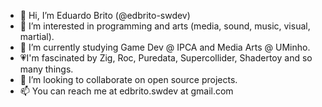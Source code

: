 - 👋 Hi, I’m Eduardo Brito (@edbrito-swdev)
- 👀 I’m interested in programming and arts (media, sound, music, visual, martial).
- 🌱 I’m currently studying Game Dev @ IPCA and Media Arts @ UMinho.
- 💗I'm fascinated by Zig, Roc, Puredata, Supercollider, Shadertoy and so many things.
- 💞️ I’m looking to collaborate on open source projects.
- 📫 You can reach me at edbrito.swdev at gmail.com

<!---
edbrito-swdev/edbrito-swdev is a ✨ special ✨ repository because its `README.md` (this file) appears on your GitHub profile.
You can click the Preview link to take a look at your changes.
--->
